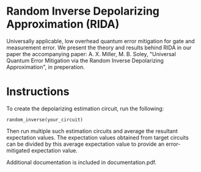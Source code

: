 # Random Inverse Depolarizing Approximation (RIDA)

Universally applicable, low overhead quantum error mitigation for gate and measurement error. We present the theory and results behind RIDA in our paper the accompanying paper: A. X. Miller, M. B. Soley, "Universal Quantum Error Mitigation via the Random Inverse Depolarizing Approximation", in preperation.
 
 # Instructions
 
 To create the depolarizing estimation circuit, run the following:
 
 ```
random_inverse(your_circuit)
 ```
 Then run multiple such estimation circuits and average the resultant expectation values. The expectation values obtained from target circuits can be divided by this average expectation value to provide an error-mitigated expectation value.

 Additional documentation is included in documentation.pdf.
